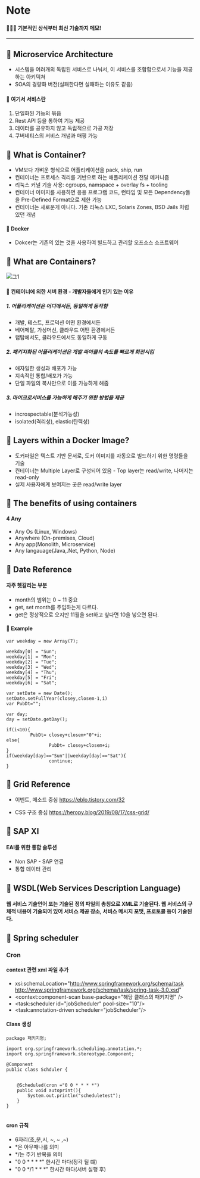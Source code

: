 # Note 

 #### 📝👦💡 기본적인 상식부터 최신 기술까지 메모!

---------------------------


## 📖  Microservice Architecture

- 시스템을 여러개의 독립된 서비스로 나눠서, 이 서비스를 조합함으로서 기능을 제공하는 아키텍쳐
- SOA의 경량화 버전(실패한다면 실패하는 이유도 같음)

#### 📌 여기서 서비스란

1) 단일화된 기능의 묶음 
2) Rest API 등을 통하여 기능 제공
3) 데이터를 공유하지 않고 독립적으로 가공 저장
4) 쿠버네티스의 서비스 개념과 매핑 가능


## 📖  What is Container?

- VM보다 가벼운 형식으로 어플리케이션을 pack, ship, run
- 컨테이너는 프로세스 격리를 기반으로 하는 애플리케이션 전달 메커니즘
- 리눅스 커널 기술 사용: cgroups, namspace + overlay fs + tooling
- 컨테이너 이미지를 사용하면 응용 프로그램 코드, 런타임 및 모든 Dependency들을 Pre-Defined Format으로 제한 가능
- 컨테이너는 새로운게 아니다. 기존 리눅스 LXC, Solaris Zones, BSD Jails 처럼 있던 개념

#### 📌 Docker
- Dokcer는 기존의 있는 것을 사용하여 빌드하고 관리할 오프소스 소프트웨어 


## 📖  What are Containers?

![그1](https://user-images.githubusercontent.com/49789734/77514183-b1d8c500-6eb9-11ea-8652-4f7e2712f8d6.png)

#### 📌 컨테이너에 의한 서버 환경 - 개발자들에게 인기 있는 이유 

##### 1. 어플리케이션은 어디에서든, 동일하게 동작함 
- 개발, 테스트, 프로덕션 어떤 환경에서든
- 베어메탈, 가상머신, 클라우드 어떤 환경에서든
- 랩탑에서도, 클라우드에서도 동일하게 구동

##### 2. 패키지화된 어플리케이션은 개발 싸이클의 속도를 빠르게 회전시킴
- 애자일한 생성과 배포가 가능
- 지속적인 통합/배포가 가능
- 단일 파일의 복사만으로 이를 가능하게 해줌 

##### 3. 마이크로서비스를 가능하게 해주기 위한 방법을 제공
- incrospectable(분석가능성) 
- isolated(격리성), elastic(탄력성) 


## 📖  Layers within a Docker Image?

- 도커파일은 텍스트 기반 문서로, 도커 이미지를 자동으로 빌드하기 위한 명령들을 기술 
- 컨테이너는 Multiple Layer로 구성되어 있음 - Top layer는 read/write, 나머지는 read-only
- 실제 사용자에게 보여지는 곳은 read/write layer 



## 📖  The benefits of using containers 

#### 4 Any
- Any Os (Linux, Windows)
- Anywhere (On-premises, Cloud)
- Any app(Monolith, Microservice)
- Any langauage(Java,.Net, Python, Node)



## 📖 Date Reference 

#### 자주 헷갈리는 부분 
- month의 범위는 0 ~ 11 중요
- get, set month를 주입하는게 다르다.
- get은 정상적으로 오지만 11월을 set하고 싶다면 10을 넣으면 된다. 

#### 📌 Example

```````
var weekday = new Array(7);

weekday[0] = "Sun";
weekday[1] = "Mon";
weekday[2] = "Tue";
weekday[3] = "Wed";
weekday[4] = "Thu";
weekday[5] = "Fri";
weekday[6] = "Sat";
 
var setDate = new Date();
setDate.setFullYear(closey,closem-1,i)
var PubDt="";
 		
var day;
day = setDate.getDay();
 			
if(i<10){
 	 	 PubDt= closey+closem+"0"+i;
else{
 				PubDt= closey+closem+i;
}
if(weekday[day]=="Sun"||weekday[day]=="Sat"){
 			    continue;
}
```````

## 📖 Grid Reference

- 이벤트, 메소드 중심 
https://eblo.tistory.com/32

- CSS 구조 중심 
https://heropy.blog/2019/08/17/css-grid/


## 📖 SAP XI 

#### EAI를 위한 통합 솔루션 


- Non SAP - SAP 연결 
- 통합 데이터 관리 

## 📖 WSDL(Web Services Description Language)

#### 웹 서비스 기술언어 또는 기술된 정의 파일의 총칭으로 XML로 기술된다. 웹 서비스의 구체적 내용이 기술되어 있어 서비스 제공 장소, 서비스 메시지 포맷, 프로토콜 등이 기술된다. 

## 📖 Spring scheduler 

### Cron 

#### context 관련 xml 파일 추가
- xsi:schemaLocation="http://www.springframework.org/schema/task http://www.springframework.org/schema/task/spring-task-3.0.xsd"
- <context:component-scan base-package="해당 클래스의 패키지명" />
-	<task:scheduler id="jobScheduler" pool-size="10"/>
-	<task:annotation-driven scheduler="jobScheduler"/>

#### Class 생성 
```````
package 패키지명;

import org.springframework.scheduling.annotation.*;
import org.springframework.stereotype.Component;

@Component
public class Schduler {

	
	@Scheduled(cron ="0 0 * * * *")
	public void autoprint(){
		System.out.println("scheduletest");
	}
}


```````

#### cron 규칙

- 6자리(초,분,시, ~, ~ ,~)
- *은 아무때나를 의미 
- */는 주기 반복을 의미 
- "0 0 * * * *" 한시간 마다(정각 될 떄)
- "0 0 */1 * * *" 한시간 마다(서버 실행 후)


